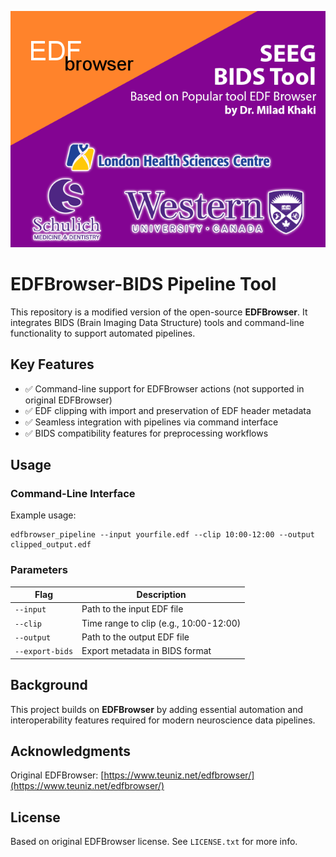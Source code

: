<p align="center">
  <img src="https://github.com/mld-khaki/edfbrowser_bids_mk/blob/main/edfbrowser_bids/images/splash.png" alt="EDFBrowser-BIDS"/>
</p>

# EDFBrowser-BIDS Pipeline Tool

This repository is a modified version of the open-source **EDFBrowser**. It integrates BIDS (Brain Imaging Data Structure) tools and command-line functionality to support automated pipelines.

## Key Features

- ✅ Command-line support for EDFBrowser actions (not supported in original EDFBrowser)
- ✅ EDF clipping with import and preservation of EDF header metadata
- ✅ Seamless integration with pipelines via command interface
- ✅ BIDS compatibility features for preprocessing workflows

## Usage

### Command-Line Interface

Example usage:
```
edfbrowser_pipeline --input yourfile.edf --clip 10:00-12:00 --output clipped_output.edf
```

### Parameters

| Flag           | Description                            |
|----------------|----------------------------------------|
| `--input`      | Path to the input EDF file             |
| `--clip`       | Time range to clip (e.g., 10:00-12:00) |
| `--output`     | Path to the output EDF file            |
| `--export-bids`| Export metadata in BIDS format         |

## Background

This project builds on **EDFBrowser** by adding essential automation and interoperability features required for modern neuroscience data pipelines.

## Acknowledgments

Original EDFBrowser: [https://www.teuniz.net/edfbrowser/](https://www.teuniz.net/edfbrowser/)

## License

Based on original EDFBrowser license. See `LICENSE.txt` for more info.
